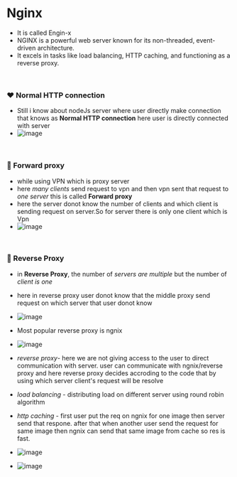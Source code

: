 # Nginx

- It is called Engin-x
- NGINX is a powerful web server known for its non-threaded, event-driven architecture.
- It excels in tasks like load balancing, HTTP caching, and functioning as a reverse proxy.
<br/>

### ❤️ Normal HTTP connection
- Still i know about nodeJs server where user directly make connection that knows as **Normal HTTP connection** here user is directly connected with server
- ![image](https://github.com/parthmern/Nginx/assets/125397720/2f5ee489-d7cd-47ce-af09-978487d287c0)
<br/>


### 🧡 Forward proxy
- while using VPN which is proxy server
- here *many clients* send request to vpn and then vpn sent that request to *one server* this is called **Forward proxy**
- here the server donot know the number of clients and which client is sending request on server.So for server there is only one client which is Vpn
- ![image](https://github.com/parthmern/Nginx/assets/125397720/20a1ebdb-8ba9-4b5d-a28c-7813b28bd674)
<br/>

### 💛 Reverse Proxy
- in **Reverse Proxy**, the number of *servers are multiple* but the number of *client is one*
- here in reverse proxy user donot know that the middle proxy send request on which server that user donot know
- ![image](https://github.com/parthmern/Nginx/assets/125397720/985bf728-4fbd-4397-b501-52a566419533)
- Most popular reverse proxy is ngnix
- ![image](https://github.com/parthmern/Nginx/assets/125397720/d55efdc6-5963-42d6-87fd-57648a0b2f0a)
  
- *reverse proxy*- here we are not giving access to the user to direct communication with server. user can communicate with ngnix/reverse proxy and here reverse proxy decides accroding to the code that by using which server client's request will be resolve
- *load balancing* - distributing load on different server using round robin algorithm
- *http caching* - first user put the req on ngnix for one image then server send that respone. after that when another user send the request for same image then ngnix can send that same image from cache so res is fast.
- ![image](https://github.com/parthmern/Nginx/assets/125397720/43458d5d-398f-4621-926e-3899c0efec8a)
- ![image](https://github.com/parthmern/Nginx/assets/125397720/d5f6fb98-02bd-46c2-b54c-7a2ea98a7f34)



